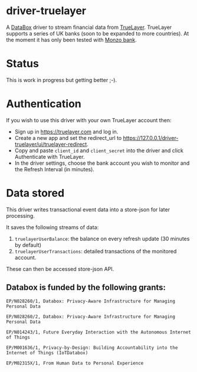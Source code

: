 # driver-truelayer
A [DataBox](https://www.databoxproject.uk) driver to stream financial data from [TrueLayer](https://truelayer.com). TrueLayer supports a series of UK banks (soon to be expanded to more countries). At the moment it has only been tested with [Monzo bank](http://monzo.com).


# Status
This is work in progress but getting better ;-).

# Authentication
If you wish to use this driver with your own TrueLayer account then:

- Sign up in https://truelayer.com and log in.
- Create a new app and set the redirect_url to https://127.0.0.1/driver-truelayer/ui/truelayer-redirect.
- Copy and paste `client_id` and `client_secret` into the driver and click Authenticate with TrueLayer.
- In the driver settings, choose the bank account you wish to monitor and the Refresh Interval (in minutes).


# Data stored
This driver writes transactional event data into a store-json for later processing.

It saves the following streams of data:

1. `truelayerUserBalance`: the balance on every refresh update (30 minutes by default)
2. `truelayerUserTransactions`: detailed transactions of the monitored account.

These can then be accessed store-json API.


## Databox is funded by the following grants:

```
EP/N028260/1, Databox: Privacy-Aware Infrastructure for Managing Personal Data

EP/N028260/2, Databox: Privacy-Aware Infrastructure for Managing Personal Data

EP/N014243/1, Future Everyday Interaction with the Autonomous Internet of Things

EP/M001636/1, Privacy-by-Design: Building Accountability into the Internet of Things (IoTDatabox)

EP/M02315X/1, From Human Data to Personal Experience

```
